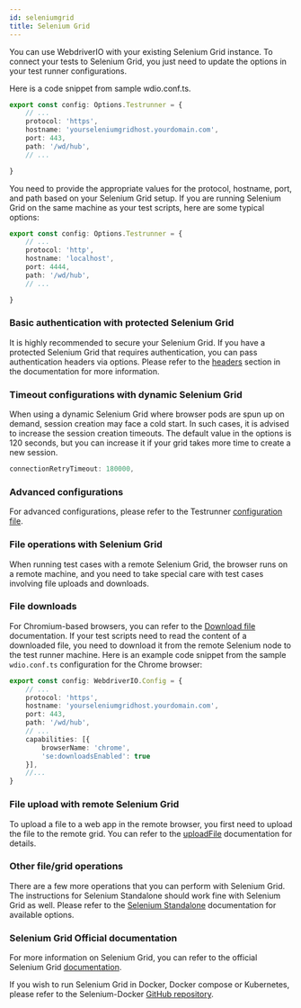 ```yaml
---
id: seleniumgrid
title: Selenium Grid
---
```


You can use WebdriverIO with your existing Selenium Grid instance. To connect your tests to Selenium Grid, you just need to update the options in your test runner configurations.

Here is a code snippet from sample wdio.conf.ts.

```ts title=wdio.conf.ts
export const config: Options.Testrunner = {
    // ...
    protocol: 'https',
    hostname: 'yourseleniumgridhost.yourdomain.com',
    port: 443,
    path: '/wd/hub',
    // ...

}
```
You need to provide the appropriate values for the protocol, hostname, port, and path based on your Selenium Grid setup.
If you are running Selenium Grid on the same machine as your test scripts, here are some typical options:

```ts title=wdio.conf.ts
export const config: Options.Testrunner = {
    // ...
    protocol: 'http',
    hostname: 'localhost',
    port: 4444,
    path: '/wd/hub',
    // ...

}
```

### Basic authentication with protected Selenium Grid

It is highly recommended to secure your Selenium Grid. If you have a protected Selenium Grid that requires authentication, you can pass authentication headers via options. 
Please refer to the [headers](https://webdriver.io/docs/configuration/#headers) section in the documentation for more information.

### Timeout configurations with dynamic Selenium Grid

When using a dynamic Selenium Grid where browser pods are spun up on demand, session creation may face a cold start. In such cases, it is advised to increase the session creation timeouts. The default value in the options is 120 seconds, but you can increase it if your grid takes more time to create a new session. 

```ts
connectionRetryTimeout: 180000,
```

### Advanced configurations

For advanced configurations, please refer to the Testrunner [configuration file](https://webdriver.io/docs/configurationfile).

### File operations with Selenium Grid

When running test cases with a remote Selenium Grid, the browser runs on a remote machine, and you need to take special care with test cases involving file uploads and downloads.

### File downloads

For Chromium-based browsers, you can refer to the [Download file](https://webdriver.io/docs/api/browser/downloadFile) documentation. If your test scripts need to read the content of a downloaded file, you need to download it from the remote Selenium node to the test runner machine. Here is an example code snippet from the sample `wdio.conf.ts` configuration for the Chrome browser:

```ts title=wdio.conf.ts
export const config: WebdriverIO.Config = {
    // ...
    protocol: 'https',
    hostname: 'yourseleniumgridhost.yourdomain.com',
    port: 443,
    path: '/wd/hub',
    // ...
    capabilities: [{
        browserName: 'chrome',
        'se:downloadsEnabled': true
    }],
    //...
}
```

### File upload with remote Selenium Grid

To upload a file to a web app in the remote browser, you first need to upload the file to the remote grid. You can refer to the [uploadFile](https://webdriver.io/docs/api/browser/uploadFile) documentation for details.

### Other file/grid operations

There are a few more operations that you can perform with Selenium Grid. The instructions for Selenium Standalone should work fine with Selenium Grid as well. Please refer to the [Selenium Standalone](https://webdriver.io/docs/api/selenium/) documentation for available options.


### Selenium Grid Official documentation

For more information on Selenium Grid, you can refer to the official Selenium Grid [documentation](https://www.selenium.dev/documentation/grid/). 

If you wish to run Selenium Grid in Docker, Docker compose or Kubernetes, please refer to the Selenium-Docker [GitHub repository](https://github.com/SeleniumHQ/docker-selenium).